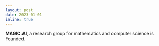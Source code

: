 ```yaml
---
layout: post
date: 2023-01-01
inline: true
---
```


**MAGIC.AI**, a research group for mathematics and computer science is Founded.